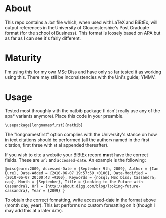 About
=====

This repo contains a .bst file which, when used with LaTeX and BiBtEx, will output references in the University of Gloucestershire's Post Graduate format (for the school of Business). This format is loosely based on APA but as far as I can see it's fairly different. 

Maturity
========

I'm using this for my own MSc Diss and have only so far tested it as working using this. There may still be inconsistencies with the Uni's guide; YMMV.

Usage
=====

Tested most throughly with the natbib package (I don't really use any of the apa* variants anymore). Place this code in your preamble.

`\usepackage[longnamesfirst]{natbib}`

The "longnamesfirst" option complies with the University's stance on how in text citations should be performed (all the authors named in the first citation, first three with et al appended thereafter).

If you wish to cite a website your BiBtEx record **must** have the correct fields. These are `url` and `accessed-date`. An example is the following:

`
@misc{eure:2009,
	Accessed-Date = {September 9th, 2009},
	Author = {Ian Eure},
	Date-Added = {2010-06-07 19:57:59 +0100},
	Date-Modified = {2010-06-07 20:00:43 +0100},
	Keywords = {nosql; MSc Diss; Cassandra; cap},
	Month = {September},
	Title = {Looking to the Future with Cassandra},
	Url = {http://about.digg.com/blog/looking-future-cassandra},
	Year = {2009}
}
`

To obtain the correct formatting, write accessed-date in the format above (month day, year). This bst performs no custom formatting on it (though I may add this at a later date).